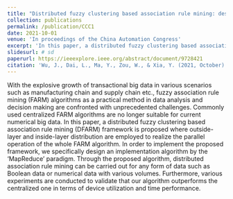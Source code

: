 ```yaml
---
title: "Distributed fuzzy clustering based association rule mining: design, deployment and implementation"
collection: publications
permalink: /publication/CCC1
date: 2021-10-01
venue: 'In proceedings of the China Automation Congress'
excerpt: 'In this paper, a distributed fuzzy clustering based association rule mining (DFARM) framework is proposed where outside-layer and inside-layer distribution are employed to realize the parallel operation of the whole FARM algorithm.'
slidesurl: # sd
paperurl: https://ieeexplore.ieee.org/abstract/document/9728421
citation: 'Wu, J., Dai, L., Ma, Y., Zou, W., & Xia, Y. (2021, October). Distributed fuzzy clustering based association rule mining: Design, deployment and implementation. In 2021 China Automation Congress (CAC) (pp. 4366-4372). IEEE.'
---
```


With the explosive growth of transactional big data in various scenarios such as manufacturing chain and supply chain etc., fuzzy association rule mining (FARM) algorithms as a practical method in data analysis and decision making are confronted with unprecedented challenges. Commonly used centralized FARM algorithms are no longer suitable for current numerical big data. In this paper, a distributed fuzzy clustering based association rule mining (DFARM) framework is proposed where outside-layer and inside-layer distribution are employed to realize the parallel operation of the whole FARM algorithm. In order to implement the proposed framework, we specifically design an implementation algorithm by the ‘MapReduce’ paradigm. Through the proposed algorithm, distributed association rule mining can be carried out for any form of data such as Boolean data or numerical data with various volumes. Furthermore, various experiments are conducted to validate that our algorithm outperforms the centralized one in terms of device utilization and time performance.
